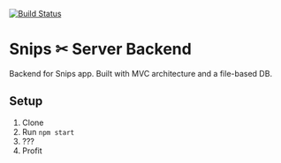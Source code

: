 [![Build Status](https://travis-ci.com/samsaksfithian/snips-server.svg?branch=master)](https://travis-ci.com/samsaksfithian/snips-server)

# Snips ✂ Server Backend

Backend for Snips app.
Built with MVC architecture and a file-based DB.

## Setup
1. Clone
2. Run `npm start`
3. ???
4. Profit

